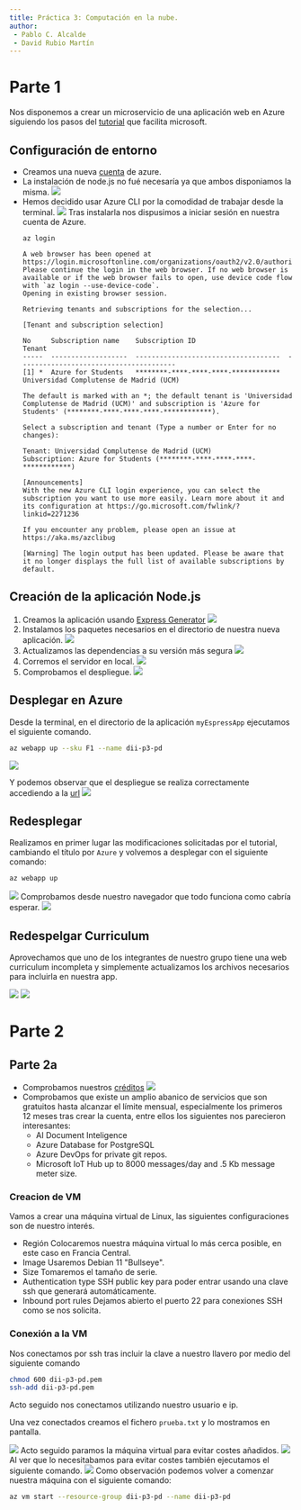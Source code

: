 ```yaml
---
title: Práctica 3: Computación en la nube.
author:
 - Pablo C. Alcalde
 - David Rubio Martín
---
```


# Parte 1

Nos disponemos a crear un microservicio de una aplicación web en Azure siguiendo los pasos del [tutorial](https://learn.microsoft.com/en-us/azure/app-service/quickstart-nodejs?tabs=windows&pivots=development-environment-cli) que facilita microsoft.

## Configuración de entorno
+ Creamos una nueva [cuenta](https://azure.microsoft.com/free/?utm_source=campaign&utm_campaign=vscode-tutorial-app-service-extension&mktingSource=vscode-tutorial-app-service-extension) de azure.
+ La instalación de node.js no fué necesaría ya que ambos disponiamos la misma.
  ![](./img/node-installed.png)
+ Hemos decidido usar Azure CLI por la comodidad de trabajar desde la terminal.
  ![](./img/azure-cli-installed.png)
  Tras instalarla nos dispusimos a iniciar sesión en nuestra cuenta de Azure.
  ```{bash}
  az login
  ```
  ```
  A web browser has been opened at https://login.microsoftonline.com/organizations/oauth2/v2.0/authorize. Please continue the login in the web browser. If no web browser is available or if the web browser fails to open, use device code flow with `az login --use-device-code`.
  Opening in existing browser session.
  
  Retrieving tenants and subscriptions for the selection...
  
  [Tenant and subscription selection]
  
  No     Subscription name    Subscription ID                       Tenant
  -----  -------------------  ------------------------------------  ---------------------------------------
  [1] *  Azure for Students   ********-****-****-****-************  Universidad Complutense de Madrid (UCM)
  
  The default is marked with an *; the default tenant is 'Universidad Complutense de Madrid (UCM)' and subscription is 'Azure for Students' (********-****-****-****-************).
  
  Select a subscription and tenant (Type a number or Enter for no changes):
  
  Tenant: Universidad Complutense de Madrid (UCM)
  Subscription: Azure for Students (********-****-****-****-************)
  
  [Announcements]
  With the new Azure CLI login experience, you can select the subscription you want to use more easily. Learn more about it and its configuration at https://go.microsoft.com/fwlink/?linkid=2271236
  
  If you encounter any problem, please open an issue at https://aka.ms/azclibug
  
  [Warning] The login output has been updated. Please be aware that it no longer displays the full list of available subscriptions by default.
  ```

## Creación de la aplicación Node.js

1. Creamos la aplicación usando [Express Generator](https://expressjs.com/starter/generator.html)
    ![](./img/npx-express-gen.png)
2. Instalamos los paquetes necesarios en el directorio de nuestra nueva aplicación.
    ![](./img/npm-install.png)
3. Actualizamos las dependencias a su versión más segura
    ![](./img/fix-vuln.png)
4. Corremos el servidor en local.
    ![](./img/run-server.png)
5. Comprobamos el despliegue.
    ![](./img/welcome-express.png)
## Desplegar en Azure

Desde la terminal, en el directorio de la aplicación `myEspressApp` ejecutamos el siguiente comando.
```bash
az webapp up --sku F1 --name dii-p3-pd
```
![](./img/deployment.png)

Y podemos observar que el despliegue se realiza correctamente accediendo a la [url](https://dii-p3-pd.azurewebsites.net/)
![](./img/azure-deployment.png)
## Redesplegar

Realizamos en primer lugar las modificaciones solicitadas por el tutorial, cambiando el título por `Azure` y volvemos a desplegar con el siguiente comando:
```bash
az webapp up
```

![](./img/azure-redeployment.png)
Comprobamos desde nuestro navegador que todo funciona como cabría esperar.
![](./img/browser-azure.png)
## Redespelgar Curriculum
Aprovechamos que uno de los integrantes de nuestro grupo tiene una web curriculum incompleta y simplemente actualizamos los archivos necesarios para incluirla en nuestra app.

![](./img/cv-web-browser1.png)
![](./img/cv-web-mobile.png)

# Parte 2

## Parte 2a
+ Comprobamos nuestros [créditos](https://portal.azure.com/?Microsoft_Azure_Education_correlationId=&Microsoft_Azure_Education_newA4E=true&Microsoft_Azure_Education_asoSubGuid=befdf1fb-e360-4639-8c28-ee1c4cc7ce22#view/Microsoft_Azure_Education/EducationMenuBlade/~/overview)
![](./img/coste.png)
+ Comprobamos que existe un amplio abanico de servicios que son gratuitos hasta alcanzar el límite mensual, especialmente los primeros 12 meses tras crear la cuenta, entre ellos los siguientes nos parecieron interesantes:
  - AI Document Inteligence
  - Azure Database for PostgreSQL
  - Azure DevOps for private git repos.
  - Microsoft IoT Hub up to 8000 messages/day and .5 Kb message meter size.

### Creacion de VM
Vamos a crear una máquina virtual de Linux, las siguientes configuraciones son de nuestro interés.

- Región
  Colocaremos nuestra máquina virtual lo más cerca posible, en este caso en Francia Central.
- Image
  Usaremos Debian 11 "Bullseye".
- Size
  Tomaremos el tamaño de serie.
- Authentication type
  SSH public key para poder entrar usando una clave ssh que generará automáticamente.
- Inbound port rules
  Dejamos abierto el puerto 22 para conexiones SSH como se nos solicita.

### Conexión a la VM
Nos conectamos por ssh tras incluir la clave a nuestro llavero por medio del siguiente comando
```bash
chmod 600 dii-p3-pd.pem
ssh-add dii-p3-pd.pem
```
Acto seguido nos conectamos utilizando nuestro usuario e ip.

Una vez conectados creamos el fichero `prueba.txt` y lo mostramos en pantalla.

![](./img/prueba-txt-added.png)
Acto seguido paramos la máquina virtual para evitar costes añadidos.
![](./img/stop-vm.png)
Al ver que lo necesitabamos para evitar costes también ejecutamos el siguiente comando.
![](./img/deallocate-vm.png)
Como observación podemos volver a comenzar nuestra máquina con el siguiente comando:
```bash
az vm start --resource-group dii-p3-pd --name dii-p3-pd
```
